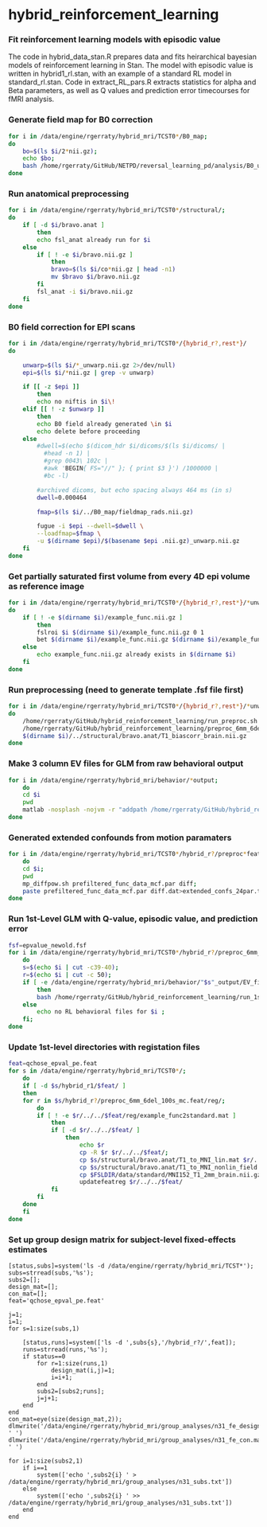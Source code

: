 # hybrid_reinforcement_learning


### Fit reinforcement learning models with episodic value
The code in hybrid_data_stan.R prepares data and fits heirarchical bayesian models of reinforcement learning in Stan. The model with episodic value is written in hybrid1_rl.stan, with an example of a standard RL model in standard_rl.stan. Code in extract_RL_pars.R extracts statistics for alpha and Beta parameters, as well as Q values and prediction error timecourses for fMRI analysis.


### Generate field map for B0 correction
```.bash
for i in /data/engine/rgerraty/hybrid_mri/TCST0*/B0_map;  
do 
	bo=$(ls $i/2*nii.gz);
	echo $bo; 
	bash /home/rgerraty/GitHub/NETPD/reversal_learning_pd/analysis/B0_unwarp.sh $bo; 
done
```

### Run anatomical preprocessing
```.bash
for i in /data/engine/rgerraty/hybrid_mri/TCST0*/structural/;
do 
	if [ -d $i/bravo.anat ]
		then
		echo fsl_anat already run for $i
	else
		if [ ! -e $i/bravo.nii.gz ]
			then
			bravo=$(ls $i/co*nii.gz | head -n1)
			mv $bravo $i/bravo.nii.gz
		fi
		fsl_anat -i $i/bravo.nii.gz
	fi
done
```

### B0 field correction for EPI scans
```.bash
for i in /data/engine/rgerraty/hybrid_mri/TCST0*/{hybrid_r?,rest*}/
do

	unwarp=$(ls $i/*_unwarp.nii.gz 2>/dev/null)
	epi=$(ls $i/*nii.gz | grep -v unwarp)

	if [[ -z $epi ]]
		then 
		echo no niftis in $i\!
	elif [[ ! -z $unwarp ]]
		then
		echo B0 field already generated \in $i
		echo delete before proceeding
	else
		#dwell=$(echo $(dicom_hdr $i/dicoms/$(ls $i/dicoms/ | 
          #head -n 1) | 
          #grep 0043\ 102c | 
          #awk 'BEGIN{ FS="//" }; { print $3 }') /1000000 | 
          #bc -l) 

        #archived dicoms, but echo spacing always 464 ms (in s)
        dwell=0.000464

		fmap=$(ls $i/../B0_map/fieldmap_rads.nii.gz)

		fugue -i $epi --dwell=$dwell \
		--loadfmap=$fmap \
		-u $(dirname $epi)/$(basename $epi .nii.gz)_unwarp.nii.gz
	fi
done
```
### Get partially saturated first volume from every 4D epi volume as reference image
```.bash
for i in /data/engine/rgerraty/hybrid_mri/TCST0*/{hybrid_r?,rest*}/*unwarp.nii.gz
do
	if [ ! -e $(dirname $i)/example_func.nii.gz ]
		then
		fslroi $i $(dirname $i)/example_func.nii.gz 0 1
		bet $(dirname $i)/example_func.nii.gz $(dirname $i)/example_func.nii.gz 
	else
		echo example_func.nii.gz already exists in $(dirname $i)
	fi
done
```

### Run preprocessing (need to generate template .fsf file first)
```.bash
for i in /data/engine/rgerraty/hybrid_mri/TCST0*/{hybrid_r?,rest*}/*unwarp.nii.gz
do
	/home/rgerraty/GitHub/hybrid_reinforcement_learning/run_preproc.sh $i \
	/home/rgerraty/GitHub/hybrid_reinforcement_learning/preproc_6mm_6del_100s_mc.fsf \
	$(dirname $i)/../structural/bravo.anat/T1_biascorr_brain.nii.gz
done
```

### Make 3 column EV files for GLM from raw behavioral output
```.bash
for i in /data/engine/rgerraty/hybrid_mri/behavior/*output;
	do
	cd $i
	pwd
	matlab -nosplash -nojvm -r "addpath /home/rgerraty/GitHub/hybrid_reinforcement_learning/;make_EV(12);quit"
done
```

### Generated extended confounds from motion paramaters
```.bash
for i in /data/engine/rgerraty/hybrid_mri/TCST0*/hybrid_r?/preproc*feat/mc/; 
	do 
	cd $i; 
	pwd
	mp_diffpow.sh prefiltered_func_data_mcf.par diff; 
	paste prefiltered_func_data_mcf.par diff.dat>extended_confs_24par.txt;
done
```

### Run 1st-Level GLM with Q-value, episodic value, and prediction error
```.bash
fsf=epvalue_newold.fsf
for i in /data/engine/rgerraty/hybrid_mri/TCST0*/hybrid_r?/preproc_6mm_6del_100s_mc.feat/filtered_func_data.nii.gz; 
	do 
	s=$(echo $i | cut -c39-40); 
	r=$(echo $i | cut -c 50);
	if [ -e /data/engine/rgerraty/hybrid_mri/behavior/"$s"_output/EV_files/FB_pe_run"$r".txt ];
		then 
		bash /home/rgerraty/GitHub/hybrid_reinforcement_learning/run_1st_level.sh $i /home/rgerraty/GitHub/hybrid_reinforcement_learning/$fsf $s $r;
	else 
		echo no RL behavioral files for $i ;
	fi;
done
```

### Update 1st-level directories with registation files
```.bash
feat=qchose_epval_pe.feat
for s in /data/engine/rgerraty/hybrid_mri/TCST0*/;
	do
	if [ -d $s/hybrid_r1/$feat/ ]
	then
	for r in $s/hybrid_r?/preproc_6mm_6del_100s_mc.feat/reg/; 
		do 
		if [ ! -e $r/../../$feat/reg/example_func2standard.mat ]
			then
			if [ -d $r/../../$feat/ ]
				then
					echo $r
					cp -R $r $r/../../$feat/;
					cp $s/structural/bravo.anat/T1_to_MNI_lin.mat $r/../../$feat/reg/highres2standard.mat
					cp $s/structural/bravo.anat/T1_to_MNI_nonlin_field.nii.gz $r/../../$feat/reg/highres2standard_warp.nii.gz
					cp $FSLDIR/data/standard/MNI152_T1_2mm_brain.nii.gz $r/../../$feat/reg/standard.nii.gz
					updatefeatreg $r/../../$feat/
			fi
		fi
	done
	fi
done
```

### Set up group design matrix for subject-level fixed-effects estimates
```.matlab
[status,subs]=system('ls -d /data/engine/rgerraty/hybrid_mri/TCST*');
subs=strread(subs,'%s');
subs2=[];
design_mat=[];
con_mat=[];
feat='qchose_epval_pe.feat'

j=1;
i=1;
for s=1:size(subs,1)

	[status,runs]=system(['ls -d ',subs{s},'/hybrid_r?/',feat]);
	runs=strread(runs,'%s');
	if status==0
		for r=1:size(runs,1)
			design_mat(i,j)=1;
			i=i+1;
		end
		subs2=[subs2;runs];
		j=j+1;
	end
end
con_mat=eye(size(design_mat,2));
dlmwrite('/data/engine/rgerraty/hybrid_mri/group_analyses/n31_fe_design.mat',design_mat, ' ')
dlmwrite('/data/engine/rgerraty/hybrid_mri/group_analyses/n31_fe_con.mat',con_mat, ' ')

for i=1:size(subs2,1)
	if i==1
		system(['echo ',subs2{i} ' > /data/engine/rgerraty/hybrid_mri/group_analyses/n31_subs.txt'])
	else
		system(['echo ',subs2{i} ' >> /data/engine/rgerraty/hybrid_mri/group_analyses/n31_subs.txt'])
	end
end

```